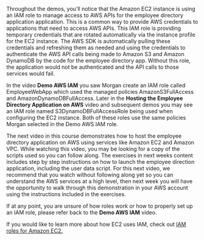 Throughout the demos, you’ll notice that the Amazon EC2 instance is using an IAM role to manage access to AWS APIs for the employee directory application application. This is a common way to provide AWS credentials to applications that need to access AWS APIs. This IAM role is providing temporary credentials that are rotated automatically via the instance profile for the EC2 instance. The AWS SDK is automatically pulling these credentials and refreshing them as needed and using the credentials to authenticate the AWS API calls being made to Amazon S3 and Amazon DynamoDB by the code for the employee directory app. Without this role, the application would not be authenticated and the API calls to those services would fail.

In the video **Demo AWS IAM** you saw Morgan create an IAM role called EmployeeWebApp which used the managed policies AmazonS3FullAccess and AmazonDynamoDBFullAccess. Later in the **Hosting the Employee Directory Application on AWS** video and subsequent demos you may see an IAM role named S3DynamoDBFullAccessRole being used when configuring the EC2 instance. Both of these roles use the same policies Morgan selected in the Demo AWS IAM role.

The next video in this course demonstrates how to host the employee directory application on AWS using services like Amazon EC2 and Amazon VPC. While watching this video, you may be looking for a copy of the scripts used so you can follow along. The exercises in next weeks content includes step by step instructions on how to launch the employee direction application, including the user data script. For this next video, we recommend that you watch without following along yet so you can understand the AWS services at a high level, then next week you will have the opportunity to walk through this demonstration in your AWS account using the instructions included in the exercises.

If at any point, you are unsure of how roles work or how to properly set up an IAM role, please refer back to the **Demo AWS IAM** video.

If you would like to learn more about how EC2 uses IAM, check out [IAM roles for Amazon EC2.](https://docs.aws.amazon.com/AWSEC2/latest/UserGuide/iam-roles-for-amazon-ec2.html)
